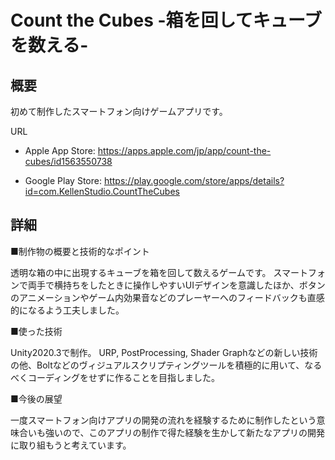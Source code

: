 # Count the Cubes -箱を回してキューブを数える-

## 概要

初めて制作したスマートフォン向けゲームアプリです。

URL

- Apple App Store: https://apps.apple.com/jp/app/count-the-cubes/id1563550738

- Google Play Store: https://play.google.com/store/apps/details?id=com.KellenStudio.CountTheCubes

  

## 詳細

■制作物の概要と技術的なポイント

透明な箱の中に出現するキューブを箱を回して数えるゲームです。
スマートフォンで両手で横持ちをしたときに操作しやすいUIデザインを意識したほか、ボタンのアニメーションやゲーム内効果音などのプレーヤーへのフィードバックも直感的になるよう工夫しました。

■使った技術

Unity2020.3で制作。
URP, PostProcessing, Shader Graphなどの新しい技術の他、Boltなどのヴィジュアルスクリプティングツールを積極的に用いて、なるべくコーディングをせずに作ることを目指しました。

■今後の展望

一度スマートフォン向けアプリの開発の流れを経験するために制作したという意味合いも強いので、このアプリの制作で得た経験を生かして新たなアプリの開発に取り組もうと考えています。

